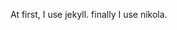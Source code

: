 <!--
.. title: It's a very long road for github pages.
.. slug: its-a-very-long-road-for-github-pages
.. date: 2021-11-24 17:04:25 UTC+08:00
.. tags: 
.. category: 
.. link: 
.. description: 
.. type: text
-->

At first, I use jekyll.
finally I use nikola.
